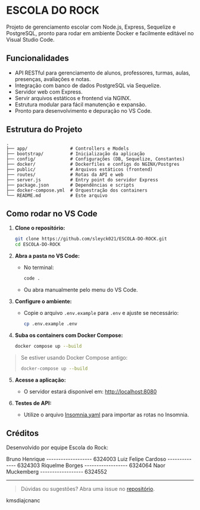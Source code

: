 # ESCOLA DO ROCK

Projeto de gerenciamento escolar com Node.js, Express, Sequelize e PostgreSQL, pronto para rodar em ambiente Docker e facilmente editável no Visual Studio Code.

## Funcionalidades

- API RESTful para gerenciamento de alunos, professores, turmas, aulas, presenças, avaliações e notas.
- Integração com banco de dados PostgreSQL via Sequelize.
- Servidor web com Express.
- Servir arquivos estáticos e frontend via NGINX.
- Estrutura modular para fácil manutenção e expansão.
- Pronto para desenvolvimento e depuração no VS Code.

## Estrutura do Projeto

```
.
├── app/                # Controllers e Models
├── bootstrap/          # Inicialização da aplicação
├── config/             # Configurações (DB, Sequelize, Constantes)
├── docker/             # Dockerfiles e configs do NGINX/Postgres
├── public/             # Arquivos estáticos (frontend)
├── routes/             # Rotas da API e web
├── server.js           # Entry point do servidor Express
├── package.json        # Dependências e scripts
├── docker-compose.yml  # Orquestração dos containers
└── README.md           # Este arquivo
```

## Como rodar no VS Code

1. **Clone o repositório:**

   ```sh
   git clone https://github.com/sleyck021/ESCOLA-DO-ROCK.git
   cd ESCOLA-DO-ROCK
   ```

2. **Abra a pasta no VS Code:**

   - No terminal:
     ```sh
     code .
     ```
   - Ou abra manualmente pelo menu do VS Code.

3. **Configure o ambiente:**

   - Copie o arquivo `.env.example` para `.env` e ajuste se necessário:
     ```sh
     cp .env.example .env
     ```

4. **Suba os containers com Docker Compose:**

   ```sh
   docker compose up --build
   ```

> Se estiver usando Docker Compose antigo:
> ```sh
   > docker-compose up --build
   > ```

5. **Acesse a aplicação:**

   - O servidor estará disponível em: [http://localhost:8080](http://localhost:8080)

6. **Testes de API:**

   - Utilize o arquivo [Insomnia.yaml](Insomnia.yaml) para importar as rotas no Insomnia.


## Créditos

Desenvolvido por equipe Escola do Rock:

Bruno Henrique ------------------- 6324003
Luiz Felipe Cardoso -------------- 6324303
Riquelme Borges ------------------ 6324064
Naor Muckemberg ------------------ 6324552

---

> Dúvidas ou sugestões? Abra uma issue no [repositório](https://github.com/sleyck021/ESCOLA-DO-ROCK).

kmsdiajcnanc
